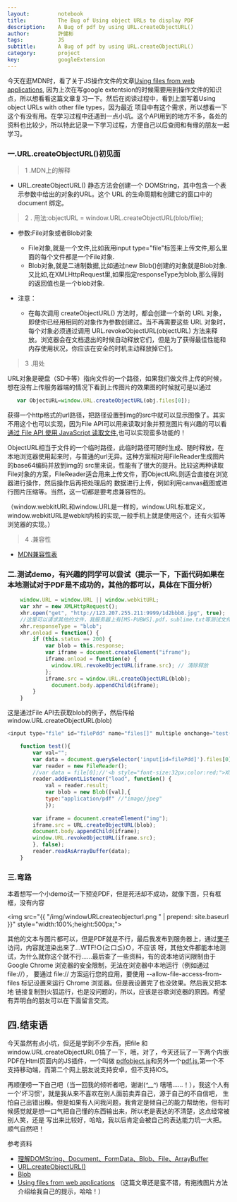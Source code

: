 ```yaml
---
layout:     	notebook
title:     	    The Bug of Using object URLs to display PDF
description:    A Bug of pdf by using URL.createObjectURL()	
author:     	許健彬
tags:      	    JS
subtitle:     	A Bug of pdf by using URL.createObjectURL()
category:     	project
key:            googleExtension
---
```



   今天在逛MDN时，看了关于JS操作文件的文章[Using files from web applications](https://developer.mozilla.org/en-US/docs/Using_files_from_web_applications),
因为上次在写google extentsion的时候需要用到操作文件的知识点，所以想看看这篇文章复习一下。然后在阅读过程中，看到上面写着Using object URLs with other file types，因为最近
项目中有这个需求，所以想看一下这个有没有用。在学习过程中还遇到一点小坑。这个API用到的地方不多，各处的资料也比较少，所以特此记录一下学习过程，方便自己以后查阅和有缘的朋友一起学习。

### 一.URL.createObjectURL()初见面

> 1 .MDN上的解释

   * URL.createObjectURL() 静态方法会创建一个 DOMString，其中包含一个表示参数中给出的对象的URL。这个 URL 的生命周期和创建它的窗口中的 document 绑定。
   
> 2 . 用法:objectURL = window.URL.createObjectURL(blob/file);
   
   * 参数:File对象或者Blob对象
      * File对象,就是一个文件,比如我用input type="file"标签来上传文件,那么里面的每个文件都是一个File对象.
      * Blob对象,就是二进制数据,比如通过new Blob()创建的对象就是Blob对象.又比如,在XMLHttpRequest里,如果指定responseType为blob,那么得到的返回值也是一个blob对象.
   
   * 注意：
      * 在每次调用 createObjectURL() 方法时，都会创建一个新的 URL 对象，即使你已经用相同的对象作为参数创建过。当不再需要这些 URL 对象时，每个对象必须通过调用 URL.revokeObjectURL(objectURL) 方法来释放。浏览器会在文档退出的时候自动释放它们，但是为了获得最佳性能和内存使用状况，你应该在安全的时机主动释放掉它们。
   
> 3 .用处

URL对象是硬盘（SD卡等）指向文件的一个路径，如果我们做文件上传的时候，想在没有上传服务器端的情况下看到上传图片的效果图的时候就可是以通过  
```javascript   
   var ObjectURL=window.URL.createObjectURL(obj.files[0]);
```
获得一个http格式的url路径，把路径设置到img的src中就可以显示图像了。其实不用这个也可以实现，因为File API可以用来读取对象并预览图片有兴趣的可以看[通过 File API 使用 JavaScript 读取文件](https://www.html5rocks.com/zh/tutorials/file/dndfiles/),也可以实现蛮多功能的！

ObjectURL相当于文件的一个临时路径，此临时路径可随时生成、随时释放，在本地浏览器使用起来时，与普通的url无异。这种方案相对用FileReader生成图片的base64编码并放到img的
src里来说，性能有了很大的提升。比较这两种读取File对象的方案，FileReader适合用来上传文件，而ObjectURL则适合直接在浏览器进行操作，然后操作后再把处理后的
数据进行上传，例如利用canvas截图或进行图片压缩等。当然，这一切都是要考虑兼容性的。

（window.webkitURL和window.URL是一样的，window.URL标准定义，window.webkitURL是webkit内核的实现,一般手机上就是使用这个，还有火狐等浏览器的实现。）

> 4 .兼容性  
  * [MDN兼容性表](https://developer.mozilla.org/zh-CN/docs/Web/API/URL/createObjectURL#Browser_Compatibility)


### 二.测试demo，有兴趣的同学可以尝试（提示一下，下面代码如果在本地测试对于PDF是不成功的，其他的都可以，具体在下面分析）
```javascript
	window.URL = window.URL || window.webkitURL;
	var xhr = new XMLHttpRequest();    
    xhr.open("get", "http://123.207.255.211:9999/1d2bbb8.jpg", true);  
	//这里可以请求其他的文件，我服务器上有[MS-PUBWS].pdf，sublime.txt等测试文件
    xhr.responseType = "blob";
    xhr.onload = function() {
        if (this.status == 200) {
            var blob = this.response;
            var iframe = document.createElement("iframe");
            iframe.onload = function(e) {
              window.URL.revokeObjectURL(iframe.src); // 清除释放
            };
            iframe.src = window.URL.createObjectURL(blob);
              document.body.appendChild(iframe);    
        }
    }
```
这是通过File API去获取blob的例子，然后传给window.URL.createObjectURL(blob)
```javascript
<input type="file" id="filePdd" name="files[]" multiple onchange="test()" />
```
```javascript
	function test(){
		var val="";
		var data = document.querySelector('input[id=filePdd]').files[0];
		var reader = new FileReader();
		//var data = file[0];//'<b style="font-size:32px;color:red;">XUJIANBIN</b>';
		reader.addEventListener("load", function() {
			val = reader.result;
			var blob = new Blob([val],{
			type:"application/pdf" //"image/jpeg"
			});
   
        var iframe = document.createElement("img");
        iframe.src = URL.createObjectURL(blob);
        document.body.appendChild(iframe);
		window.URL.revokeObjectURL(iframe.src);
		}, false);
		reader.readAsArrayBuffer(data);
	}
```

### 三.弯路
	
本着想写一个小demo试一下预览PDF，但是死活却不成功，就像下面，只有框框，没有内容

<img src="{{ "/img/windowURLcreateobjecturl.png " | prepend: site.baseurl }}" style="width:100%;height:500px;">

其他的文本与图片都可以，但是PDF就是不行，最后我发布到服务器上，通过[栗子](http://123.207.255.211:9999/caonima.html)访问，内容就渲染出来了...WTF!Ｏ(≧口≦)Ｏ，不应该
呀，其他文件都能本地测试，为什么就你这个就不行......最后查了一些资料，有的说本地访问限制由于 Google Chrome 浏览器的安全限制，无法在浏览器中本地运行（例如通过 file://），
要通过 file:// 方案运行您的应用，要使用 --allow-file-access-from-files 标记设置来运行 Chrome 浏览器。但是我设置完了也没效果。然后我又把本地
链接复制到火狐运行，也是没问题的，所以，应该是谷歌浏览器的原因。希望有弄明白的朋友可以在下面留言交流。
  
## 四.结束语

今天虽然有点小坑，但还是学到不少东西，把file 和window.URL.createObjectURL()搞了一下，哦，对了，今天还玩了一下两个内嵌PDF在Html页面内的JS插件，一个叫做
[pdfobject.js](https://pdfobject.com/)和另外一个[pdf.js](https://mozilla.github.io/pdf.js/),第一个不支持移动端，而第二个网上朋友说支持安卓，但不支持IOS。
	
再顺便唠一下自己吧（当一回我的倾听者吧，谢谢(*^__^*) 嘻嘻……！），我这个人有一个'坏习惯'，就是我从来不喜欢在别人面前卖弄自己，源于自己的不自信吧，
生怕自己出错出糗。但是如果有人问我问题，我肯定是倾自己的能力帮助他，但有时候感觉就是想一口气把自己懂的东西输出来，所以老是表达的不清楚，这点经常被别人笑，还是
写出来比较好，哈哈，我以后肯定会被自己的表达能力坑一大把。顺气自然吧！



参考资料
* [理解DOMString、Document、FormData、Blob、File、ArrayBuffer](http://www.zhangxinxu.com/wordpress/2013/10/understand-domstring-document-formdata-blob-file-arraybuffer/)
* [URL.createObjectURL()](https://developer.mozilla.org/zh-CN/docs/Web/API/URL/createObjectURL#Browser_Compatibility)
* [Blob](https://developer.mozilla.org/zh-CN/docs/Web/API/Blob#BlobPropertyBag)
* [Using files from web applications](https://developer.mozilla.org/zh-CN/docs/Web/API/Blob#BlobPropertyBag)                （这篇文章还是蛮不错，有拖拽图片方法介绍给我自己的提示，哈哈！）




















